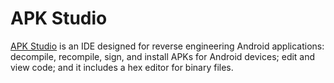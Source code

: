 # APK Studio

[APK Studio](https://github.com/vaibhavpandeyvpz/apkstudio) is an IDE designed for reverse engineering Android applications: decompile, recompile, sign, and install APKs for Android devices; edit and view code; and it includes a hex editor for binary files.
